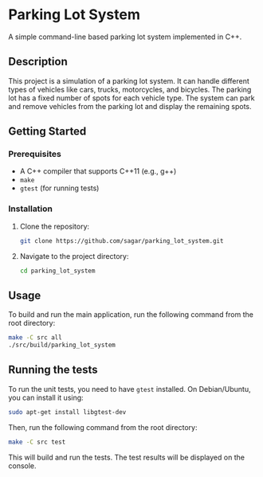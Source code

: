 # Parking Lot System

A simple command-line based parking lot system implemented in C++.

## Description

This project is a simulation of a parking lot system. It can handle different types of vehicles like cars, trucks, motorcycles, and bicycles. The parking lot has a fixed number of spots for each vehicle type. The system can park and remove vehicles from the parking lot and display the remaining spots.

## Getting Started

### Prerequisites

-   A C++ compiler that supports C++11 (e.g., g++)
-   `make`
-   `gtest` (for running tests)

### Installation

1.  Clone the repository:
    ```bash
    git clone https://github.com/sagar/parking_lot_system.git
    ```
2.  Navigate to the project directory:
    ```bash
    cd parking_lot_system
    ```

## Usage

To build and run the main application, run the following command from the root directory:

```bash
make -C src all
./src/build/parking_lot_system
```

## Running the tests

To run the unit tests, you need to have `gtest` installed. On Debian/Ubuntu, you can install it using:

```bash
sudo apt-get install libgtest-dev
```

Then, run the following command from the root directory:

```bash
make -C src test
```

This will build and run the tests. The test results will be displayed on the console.